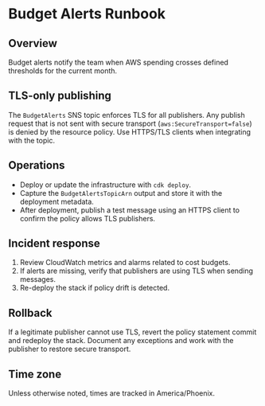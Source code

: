 # Budget Alerts Runbook

## Overview
Budget alerts notify the team when AWS spending crosses defined thresholds for the current month.

## TLS-only publishing
The `BudgetAlerts` SNS topic enforces TLS for all publishers. Any publish request that is not sent with secure transport (`aws:SecureTransport=false`) is denied by the resource policy. Use HTTPS/TLS clients when integrating with the topic.

## Operations
- Deploy or update the infrastructure with `cdk deploy`.
- Capture the `BudgetAlertsTopicArn` output and store it with the deployment metadata.
- After deployment, publish a test message using an HTTPS client to confirm the policy allows TLS publishers.

## Incident response
1. Review CloudWatch metrics and alarms related to cost budgets.
2. If alerts are missing, verify that publishers are using TLS when sending messages.
3. Re-deploy the stack if policy drift is detected.

## Rollback
If a legitimate publisher cannot use TLS, revert the policy statement commit and redeploy the stack. Document any exceptions and work with the publisher to restore secure transport.

## Time zone
Unless otherwise noted, times are tracked in America/Phoenix.
